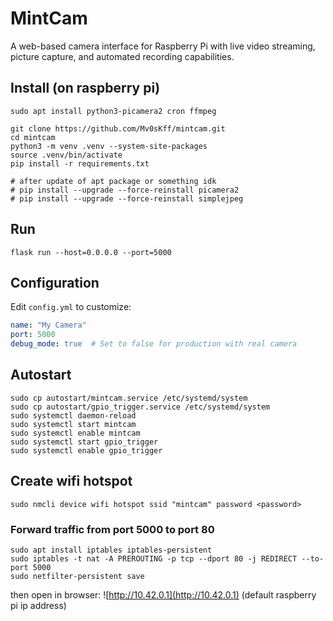 # MintCam

A web-based camera interface for Raspberry Pi with live video streaming, picture capture, and automated recording capabilities.

## Install (on raspberry pi)

```
sudo apt install python3-picamera2 cron ffmpeg
```

```
git clone https://github.com/Mv0sKff/mintcam.git
cd mintcam
python3 -m venv .venv --system-site-packages
source .venv/bin/activate
pip install -r requirements.txt

# after update of apt package or something idk
# pip install --upgrade --force-reinstall picamera2
# pip install --upgrade --force-reinstall simplejpeg
```

## Run
```
flask run --host=0.0.0.0 --port=5000
```

## Configuration

Edit `config.yml` to customize:
```yaml
name: "My Camera"
port: 5000
debug_mode: true  # Set to false for production with real camera
```

## Autostart
```
sudo cp autostart/mintcam.service /etc/systemd/system
sudo cp autostart/gpio_trigger.service /etc/systemd/system
sudo systemctl daemon-reload
sudo systemctl start mintcam
sudo systemctl enable mintcam
sudo systemctl start gpio_trigger
sudo systemctl enable gpio_trigger
```

## Create wifi hotspot

```
sudo nmcli device wifi hotspot ssid "mintcam" password <password>
```

### Forward traffic from port 5000 to port 80

```
sudo apt install iptables iptables-persistent
sudo iptables -t nat -A PREROUTING -p tcp --dport 80 -j REDIRECT --to-port 5000
sudo netfilter-persistent save
```

then open in browser: ![http://10.42.0.1](http://10.42.0.1) (default raspberry pi ip address)
